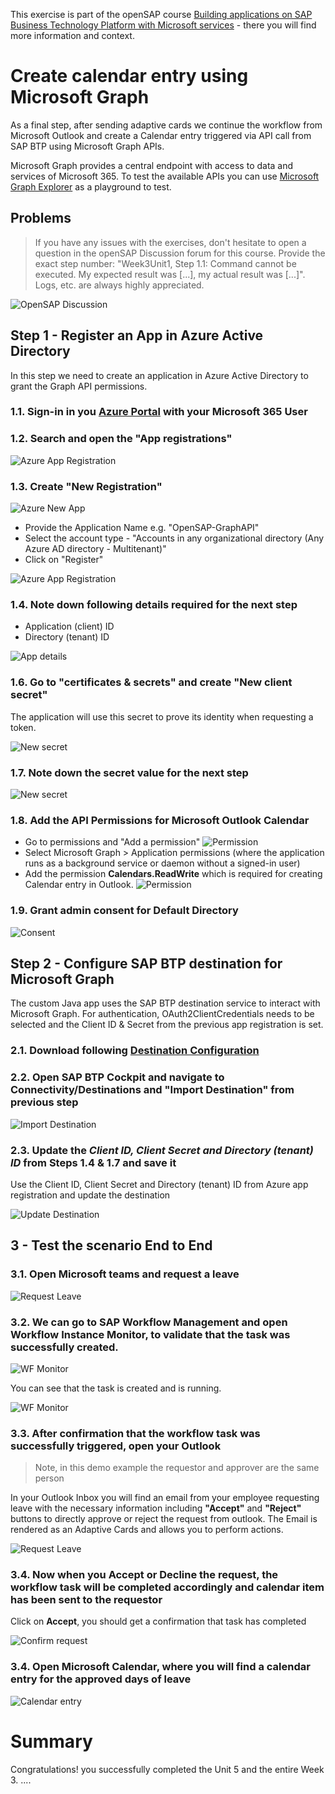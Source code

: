 This exercise is part of the openSAP course [Building applications on SAP Business Technology Platform with Microsoft services](https://open.sap.com/courses/btpma1) - there you will find more information and context. 


# Create calendar entry using Microsoft Graph

As a final step, after sending adaptive cards we continue the workflow from Microsoft Outlook and create a Calendar entry triggered via API call from SAP BTP using Microsoft Graph APIs. 

Microsoft Graph provides a central endpoint with access to data and services of Microsoft 365. To test the available APIs you can use [Microsoft Graph Explorer](https://graph.microsoft.com) as a playground to test.



## Problems
> If you have any issues with the exercises, don't hesitate to open a question in the openSAP Discussion forum for this course. Provide the exact step number: "Week3Unit1, Step 1.1: Command cannot be executed. My expected result was [...], my actual result was [...]". Logs, etc. are always highly appreciated. 

 ![OpenSAP Discussion](../../images/opensap-forum.png)


## Step 1 - Register an App in Azure Active Directory

In this step we need to create an application in Azure Active Directory to grant the Graph API permissions.

### 1.1. Sign-in in you [Azure Portal](https://portal.azure.com/) with your **Microsoft 365 User**

### 1.2. Search and open the "App registrations"

![Azure App Registration](./images/u5_app_reg.png)

### 1.3. Create "New Registration"

![Azure New App](./images/u5_new_reg.png)

* Provide the Application Name e.g. "OpenSAP-GraphAPI"
* Select the account type - "Accounts in any organizational directory (Any Azure AD directory - Multitenant)" 
* Click on "Register"

![Azure App Registration](./images/u5_register.png)

### 1.4. Note down following details required for the next step

* Application (client) ID
* Directory (tenant) ID

![App details](./images/u5_app_id.png)

### 1.6. Go to "certificates & secrets" and create "New client secret"

The application will use this secret to prove its identity when requesting a token.

![New secret](./images/u5_new_secret.png)

### 1.7. Note down the secret value for the next step

![New secret](./images/u5_secret.png)

### 1.8. Add the API Permissions for Microsoft Outlook Calendar

* Go to permissions and "Add a permission"
  ![Permission](./images/u5_permission.png)
* Select Microsoft Graph > Application permissions (where the application runs as a background service or daemon without a signed-in user)
* Add the permission **Calendars.ReadWrite** which is required for creating Calendar entry in Outlook.
 ![Permission](./images/u5_add_premission.png)

 ### 1.9. Grant admin consent for Default Directory 

 ![Consent](./images/u5_grant_consent.png)


## Step 2 - Configure SAP BTP destination for Microsoft Graph

The custom Java app uses the SAP BTP destination service to interact with Microsoft Graph.
For authentication, OAuth2ClientCredentials needs to be selected and the Client ID & Secret from the previous app registration is set.

### 2.1. Download following [Destination Configuration]([https://link](https://github.com/SAP-samples/btp-azure-opensap/blob/main/sample-coding/btp-wf-outlook-integration/MSGraphAPI))


### 2.2. Open SAP BTP Cockpit and navigate to Connectivity/Destinations and "Import Destination" from previous step

 ![Import Destination](./images/u5_destination.png)

### 2.3. Update the *Client ID, Client Secret and Directory (tenant) ID* from **Steps 1.4 & 1.7** and save it

Use the Client ID, Client Secret and Directory (tenant) ID from Azure app registration and update the destination

 ![Update Destination](./images/u5_update_destination.png)

## 3 - Test the scenario End to End

### 3.1. Open Microsoft teams and request a leave

![Request Leave](./images/u5_test_teams.png)

### 3.2. We can go to SAP Workflow Management and open Workflow Instance Monitor, to validate that the task was successfully created. 
    
![WF Monitor](./images/u5_wm_monitor.png)

You can see that the task is created and is running.

![WF Monitor](./images/u5_wm_task.png)

### 3.3. After confirmation that the workflow task was successfully triggered, open your Outlook

>Note, in this demo example the requestor and approver are the same person

In your Outlook Inbox you will find an email from your employee requesting leave with the necessary information including **"Accept"** and **"Reject"** buttons to directly approve or reject the request from outlook. The Email is rendered as an Adaptive Cards and allows you to perform actions.

![Request Leave](./images/u5_outlook.png)

### 3.4. Now when you Accept or Decline the request, the workflow task will be completed accordingly and  calendar item has been sent to the requestor

Click on **Accept**, you should get a confirmation that task has completed

![Confirm request](./images/u5_task_completed_1.png)

### 3.4. Open Microsoft Calendar, where you will find a calendar entry for the approved days of leave

![Calendar entry](./images/u5_calendar.png)

# Summary

Congratulations! you successfully completed the Unit 5 and the entire Week 3. ....

